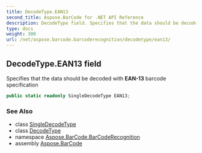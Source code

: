 ```yaml
---
title: DecodeType.EAN13
second_title: Aspose.BarCode for .NET API Reference
description: DecodeType field. Specifies that the data should be decoded with EAN13 barcode specification
type: docs
weight: 300
url: /net/aspose.barcode.barcoderecognition/decodetype/ean13/
---
```

## DecodeType.EAN13 field

Specifies that the data should be decoded with **EAN-13** barcode specification

```csharp
public static readonly SingleDecodeType EAN13;
```

### See Also

* class [SingleDecodeType](../../singledecodetype/)
* class [DecodeType](../)
* namespace [Aspose.BarCode.BarCodeRecognition](../../decodetype/)
* assembly [Aspose.BarCode](../../../)


